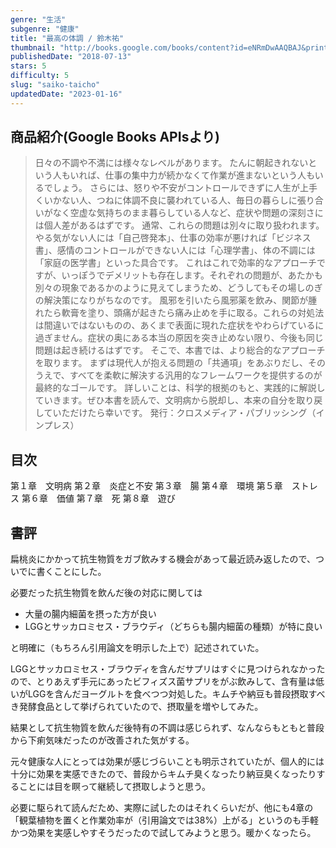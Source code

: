 ```yaml
---
genre: "生活"
subgenre: "健康"
title: "最高の体調 / 鈴木祐"
thumbnail: "http://books.google.com/books/content?id=eNRmDwAAQBAJ&printsec=frontcover&img=1&zoom=1&edge=curl&source=gbs_api"
publishedDate: "2018-07-13"
stars: 5
difficulty: 5
slug: "saiko-taicho"
updatedDate: "2023-01-16"
---
```


## 商品紹介(Google Books APIsより)

> 日々の不調や不満には様々なレベルがあります。
> たんに朝起きれないという人もいれば、仕事の集中力が続かなくて作業が進まないという人もいるでしょう。
> さらには、怒りや不安がコントロールできずに人生が上手くいかない人、つねに体調不良に襲われている人、毎日の暮らしに張り合いがなく空虚な気持ちのまま暮らしている人など、症状や問題の深刻さには個人差があるはずです。
> 通常、これらの問題は別々に取り扱われます。
> やる気がない人には「自己啓発本」、仕事の効率が悪ければ「ビジネス書」、感情のコントロールができない人には「心理学書」、体の不調には「家庭の医学書」といった具合です。
> これはこれで効率的なアプローチですが、いっぽうでデメリットも存在します。それぞれの問題が、あたかも別々の現象であるかのように見えてしまうため、どうしてもその場しのぎの解決策になりがちなのです。
> 風邪を引いたら風邪薬を飲み、関節が腫れたら軟膏を塗り、頭痛が起きたら痛み止めを手に取る。これらの対処法は間違いではないものの、あくまで表面に現れた症状をやわらげているに過ぎません。症状の奥にある本当の原因を突き止めない限り、今後も同じ問題は起き続けるはずです。
> そこで、本書では、より総合的なアプローチを取ります。
> まずは現代人が抱える問題の「共通項」をあぶりだし、そのうえで、すべてを柔軟に解決する汎用的なフレームワークを提供するのが最終的なゴールです。
> 詳しいことは、科学的根拠のもと、実践的に解説していきます。ぜひ本書を読んで、文明病から脱却し、本来の自分を取り戻していただけたら幸いです。
> 発行：クロスメディア・パブリッシング（インプレス）

## 目次

第１章　文明病
第２章　炎症と不安
第３章　腸
第４章　環境
第５章　ストレス
第６章　価値
第７章　死
第８章　遊び

## 書評

扁桃炎にかかって抗生物質をガブ飲みする機会があって最近読み返したので、ついでに書くことにした。

必要だった抗生物質を飲んだ後の対応に関しては

- 大量の腸内細菌を摂った方が良い
- LGGとサッカロミセス・ブラウディ（どちらも腸内細菌の種類）が特に良い

と明確に（もちろん引用論文を明示した上で）記述されていた。

LGGとサッカロミセス・ブラウディを含んだサプリはすぐに見つけられなかったので、とりあえず手元にあったビフィズス菌サプリをがぶ飲みして、含有量は低いがLGGを含んだヨーグルトを食べつつ対処した。キムチや納豆も普段摂取すべき発酵食品として挙げられていたので、摂取量を増やしてみた。

結果として抗生物質を飲んだ後特有の不調は感じられず、なんならもともと普段から下痢気味だったのが改善された気がする。

元々健康な人にとっては効果が感じづらいことも明示されていたが、個人的には十分に効果を実感できたので、普段からキムチ臭くなったり納豆臭くなったりすることには目を瞑って継続して摂取しようと思う。

必要に駆られて読んだため、実際に試したのはそれくらいだが、他にも4章の「観葉植物を置くと作業効率が（引用論文では38%）上がる」というのも手軽かつ効果を実感しやすそうだったので試してみようと思う。暖かくなったら。
